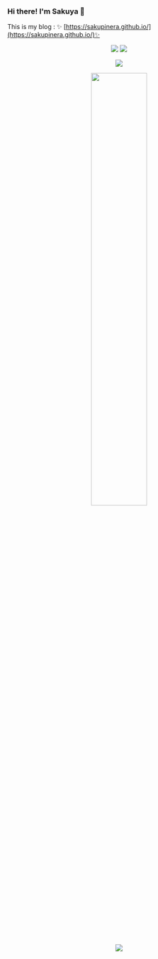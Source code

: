 ### Hi there! I'm Sakuya 👋

This is my blog : ✨ [https://sakupinera.github.io/](https://sakupinera.github.io/)✨ 

<!--
**Sakupinera/Sakupinera** is a ✨ _special_ ✨ repository because its `README.md` (this file) appears on your GitHub profile.

Here are some ideas to get you started:

- 🔭 I’m currently working on ...
- 🌱 I’m currently learning ...
- 👯 I’m looking to collaborate on ...
- 🤔 I’m looking for help with ...
- 💬 Ask me about ...
- 📫 How to reach me: ...
- 😄 Pronouns: ...
- ⚡ Fun fact: ...

--!>

<p align = "center">   <img src = "https://github-readme-stats.vercel.app/api?username=Sakupinera&count_private=true&show_icons=true&theme=radical&line_height=27">   <img src = "https://github-readme-stats.vercel.app/api/top-langs/?username=Sakupinera&theme=radical"> </p>

<p align = "center">  <img src="https://github-readme-activity-graph.cyclic.app/graph?username=Sakupinera&theme=rogue"> </p>

<p align = "center">   <img align = "center" src = "https://github-readme-streak-stats.herokuapp.com/?user=wangscaler&theme=tokyonight" width="50%"> </p>

<p align = "center" >   <img src = "https://komarev.com/ghpvc/?username=Sakupinera" > </p> 

